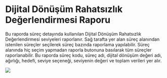 # Dijital Dönüşüm Rahatsızlık Değerlendirmesi Raporu

Bu raporda süreç detayında kullanılan Dijital Dönüşüm Rahatsızlık Değerlendirmesi seviyeleri raporlanır. Sağ tarafta yer alan süreç alanından istenilen süreçler seçilerek süreç bazında raporlama yapılabilir. Süreç alanında hiç seçim yapmadan raporla butonuna basılarak tüm süreçler raporlanabilir.
Bu raporda süreç kodu, süreç adı, dijital dönüşüm değeri adı, ağırlığı, hedefi, seviye seçeneği, seviyenin değeri ve toplam verileri yer alır.

![](https://docsbimser.blob.core.windows.net/imagecontainer/1-1560c870-139d-474f-ae26-0092d15c1f16.png)